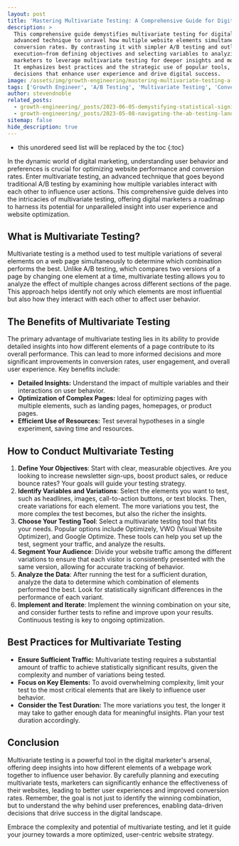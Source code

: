 ```yaml
---
layout: post
title: 'Mastering Multivariate Testing: A Comprehensive Guide for Digital Marketers'
description: >
  This comprehensive guide demystifies multivariate testing for digital marketers, presenting it as an
  advanced technique to unravel how multiple website elements simultaneously influence user behavior and
  conversion rates. By contrasting it with simpler A/B testing and outlining a systematic approach to its
  execution—from defining objectives and selecting variables to analyzing outcomes—this post empowers
  marketers to leverage multivariate testing for deeper insights and more significant website optimizations.
  It emphasizes best practices and the strategic use of popular tools, guiding marketers toward informed
  decisions that enhance user experience and drive digital success.
image: /assets/img/growth-engineering/mastering-multivariate-testing-a-comprehensive-guide-for-digital-marketers.jpg
tags: ['Growth Engineer', 'A/B Testing', 'Multivariate Testing', 'Conversion Rate Optimization (CRO)', 'Testing Variables', 'Experiment Design']
author: stevendnoble
related_posts:
  - growth-engineering/_posts/2023-06-05-demystifying-statistical-significance-in-ab-testing-a-marketers-guide.md
  - growth-engineering/_posts/2023-05-08-navigating-the-ab-testing-landscape-top-off-the-shelf-tools-for-marketers.md
sitemap: false
hide_description: true
---
```


* this unordered seed list will be replaced by the toc
{:toc}

In the dynamic world of digital marketing, understanding user behavior and preferences is crucial for optimizing website performance and conversion rates. Enter multivariate testing, an advanced technique that goes beyond traditional A/B testing by examining how multiple variables interact with each other to influence user actions. This comprehensive guide delves into the intricacies of multivariate testing, offering digital marketers a roadmap to harness its potential for unparalleled insight into user experience and website optimization.

## What is Multivariate Testing?

Multivariate testing is a method used to test multiple variations of several elements on a web page simultaneously to determine which combination performs the best. Unlike A/B testing, which compares two versions of a page by changing one element at a time, multivariate testing allows you to analyze the effect of multiple changes across different sections of the page. This approach helps identify not only which elements are most influential but also how they interact with each other to affect user behavior.

## The Benefits of Multivariate Testing

The primary advantage of multivariate testing lies in its ability to provide detailed insights into how different elements of a page contribute to its overall performance. This can lead to more informed decisions and more significant improvements in conversion rates, user engagement, and overall user experience. Key benefits include:

* **Detailed Insights:** Understand the impact of multiple variables and their interactions on user behavior.
* **Optimization of Complex Pages:** Ideal for optimizing pages with multiple elements, such as landing pages, homepages, or product pages.
* **Efficient Use of Resources:** Test several hypotheses in a single experiment, saving time and resources.

## How to Conduct Multivariate Testing

1. **Define Your Objectives**: Start with clear, measurable objectives. Are you looking to increase newsletter sign-ups, boost product sales, or reduce bounce rates? Your goals will guide your testing strategy.
2. **Identify Variables and Variations**: Select the elements you want to test, such as headlines, images, call-to-action buttons, or text blocks. Then, create variations for each element. The more variations you test, the more complex the test becomes, but also the richer the insights.
3. **Choose Your Testing Tool**: Select a multivariate testing tool that fits your needs. Popular options include Optimizely, VWO (Visual Website Optimizer), and Google Optimize. These tools can help you set up the test, segment your traffic, and analyze the results.
4. **Segment Your Audience**: Divide your website traffic among the different variations to ensure that each visitor is consistently presented with the same version, allowing for accurate tracking of behavior.
5. **Analyze the Data**: After running the test for a sufficient duration, analyze the data to determine which combination of elements performed the best. Look for statistically significant differences in the performance of each variant.
6. **Implement and Iterate**: Implement the winning combination on your site, and consider further tests to refine and improve upon your results. Continuous testing is key to ongoing optimization.

## Best Practices for Multivariate Testing

* **Ensure Sufficient Traffic:** Multivariate testing requires a substantial amount of traffic to achieve statistically significant results, given the complexity and number of variations being tested.
* **Focus on Key Elements:** To avoid overwhelming complexity, limit your test to the most critical elements that are likely to influence user behavior.
* **Consider the Test Duration:** The more variations you test, the longer it may take to gather enough data for meaningful insights. Plan your test duration accordingly.

## Conclusion

Multivariate testing is a powerful tool in the digital marketer's arsenal, offering deep insights into how different elements of a webpage work together to influence user behavior. By carefully planning and executing multivariate tests, marketers can significantly enhance the effectiveness of their websites, leading to better user experiences and improved conversion rates. Remember, the goal is not just to identify the winning combination, but to understand the why behind user preferences, enabling data-driven decisions that drive success in the digital landscape.

Embrace the complexity and potential of multivariate testing, and let it guide your journey towards a more optimized, user-centric website strategy.